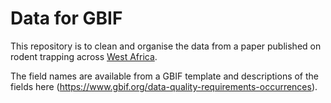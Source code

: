 # Data for GBIF

This repository is to clean and organise the data from a paper published on rodent trapping across [West Africa](https://github.com/DidDrog11/scoping_review).

The field names are available from a GBIF template and descriptions of the fields here (https://www.gbif.org/data-quality-requirements-occurrences).